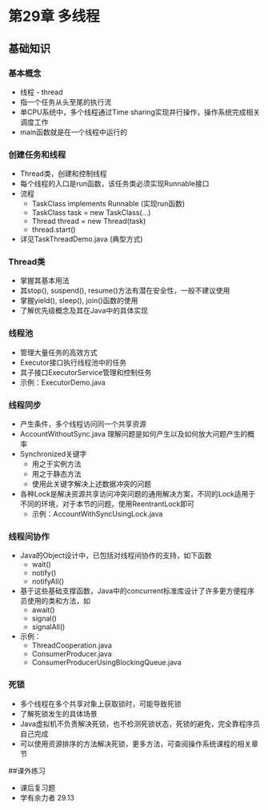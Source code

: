 # 第29章 多线程

## 基础知识
### 基本概念
* 线程 - thread
* 指一个任务从头至尾的执行流
* 单CPU系统中，多个线程通过Time sharing实现并行操作，操作系统完成相关调度工作
* main函数就是在一个线程中运行的
### 创建任务和线程
* Thread类，创建和控制线程
* 每个线程的入口是run函数，该任务类必须实现Runnable接口
* 流程
    * TaskClass implements Runnable (实现run函数)
    * TaskClass task = new TaskClass(...)
    * Thread thread = new Thread(task)
    * thread.start()
* 详见TaskThreadDemo.java (典型方式)
### Thread类
* 掌握其基本用法
* 其stop(), suspend(), resume()方法有潜在安全性，一般不建议使用
* 掌握yield(), sleep(), join()函数的使用
* 了解优先级概念及其在Java中的具体实现

### 线程池
* 管理大量任务的高效方式
* Executor接口执行线程池中的任务
* 其子接口ExecutorService管理和控制任务
* 示例：ExecutorDemo.java

### 线程同步 
* 产生条件，多个线程访问同一个共享资源  
* AccountWithoutSync.java 理解问题是如何产生以及如何放大问题产生的概率
* Synchronized关键字
    * 用之于实例方法
    * 用之于静态方法
    * 使用此关键字解决上述数据冲突的问题
* 各种Lock是解决资源共享访问冲突问题的通用解决方案，不同的Lock适用于不同的环境，对于本节的问题，使用ReentrantLock即可
    * 示例：AccountWithSyncUsingLock.java

### 线程间协作
* Java的Object设计中，已包括对线程间协作的支持，如下函数
    * wait()
    * notify()
    * notifyAll()
* 基于这些基础支撑函数，Java中的concurrent标准库设计了许多更方便程序员使用的类和方法，如
    * await()
    * signal()
    * signalAll()
* 示例：
    * ThreadCooperation.java
    * ConsumerProducer.java
    * ConsumerProducerUsingBlockingQueue.java
### 死锁
* 多个线程在多个共享对象上获取锁时，可能导致死锁
* 了解死锁发生的具体场景
* Java虚拟机不负责解决死锁，也不检测死锁状态，死锁的避免，完全靠程序员自己完成
* 可以使用资源排序的方法解决死锁，更多方法，可查阅操作系统课程的相关章节

##课外练习
* 课后复习题
* 学有余力者 29.13








